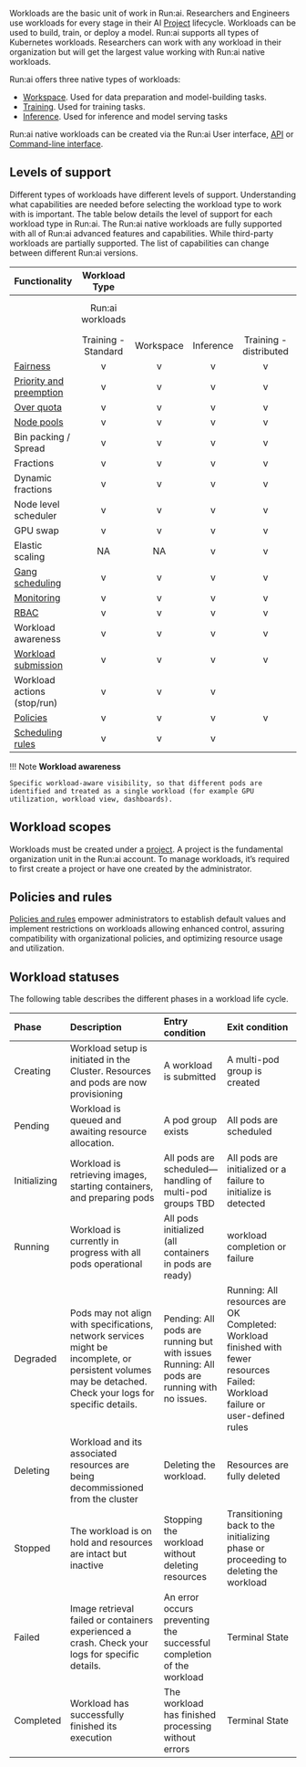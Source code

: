 
Workloads are the basic unit of work in Run:ai. Researchers and Engineers use workloads for every stage in their AI [Project](../../../platform-admin/aiinitiatives/org/projects.md) lifecycle. Workloads can be used to build, train, or deploy a model. Run:ai supports all types of Kubernetes workloads. Researchers can work with any workload in their organization but will get the largest value working with Run:ai native workloads.

Run:ai offers three native types of workloads:

* [Workspace](../../../Researcher/workloads/workspaces/overview.md). Used for data preparation and model-building tasks.  
* [Training](../../../Researcher/workloads/trainings.md). Used for training tasks.  
* [Inference](../../../Researcher/workloads/inference-overview.md). Used for inference and model serving tasks  

Run:ai native workloads can be created via the Run:ai User interface, [API](https://api-docs.run.ai/2.18/tag/Workloads) or [Command-line interface](../../../Researcher/cli-reference/Introduction.md).

## Levels of support

Different types of workloads have different levels of support. Understanding what capabilities are needed before selecting the workload type to work with is important. The table below details the level of support for each workload type in Run:ai. The Run:ai native workloads are fully supported with all of Run:ai advanced features and capabilities. While third-party workloads are partially supported. The list of capabilities can change between different Run:ai versions.

| Functionality | Workload Type |  |  |  |  |
| ----- | :---: | :---: | :---: | :---: | ----- |
|  | Run:ai workloads |  |  |  | Third-party workloads |
|  | Training - Standard | Workspace | Inference | Training - distributed | All K8s workloads |
| [Fairness](../../../Researcher/scheduling/the-runai-scheduler.md#fairness-fair-resource-distribution) | v | v | v | v | v |
| [Priority and preemption](../../../Researcher/scheduling/the-runai-scheduler.md#preemption) | v | v | v | v | v |
| [Over quota](../../../Researcher/scheduling/the-runai-scheduler.md#over-quota-priority) | v | v | v | v | v |
| [Node pools](../../../platform-admin/aiinitiatives/resources/node-pools.md) | v | v | v | v | v |
| Bin packing / Spread | v | v | v | v | v |
| Fractions | v | v | v | v | v |
| Dynamic fractions | v | v | v | v | v |
| Node level scheduler | v | v | v | v | v |
| GPU swap | v | v | v | v | v |
| Elastic scaling | NA | NA | v | v | v |
| [Gang scheduling](../../../Researcher/scheduling/the-runai-scheduler.md#gang-scheduling) | v | v | v | v | v |
| [Monitoring](../../../admin/maintenance/alert-monitoring.md) | v | v | v | v | v |
| [RBAC](../../../admin/authentication/authentication-overview.md#role-based-access-control-rbac-in-runai) | v | v | v | v |  |
| Workload awareness | v | v | v | v |  |
| [Workload submission](../../../Researcher/workloads/overviews/managing-workloads.md) | v | v | v | v |  |
| Workload actions (stop/run) | v | v | v |  |  |
| [Policies](../../../platform-admin/workloads/policies/overview.md) | v | v | v | v |  |
| [Scheduling rules](../../../platform-admin/aiinitiatives/org/scheduling-rules.md) | v | v | v |  |  |

!!! Note
    __Workload awareness__

    Specific workload-aware visibility, so that different pods are identified and treated as a single workload (for example GPU utilization, workload view, dashboards).

## Workload scopes

Workloads must be created under a [project](../../../platform-admin/aiinitiatives/org/projects.md). A project is the fundamental organization unit in the Run:ai account. To manage workloads, it’s required to first create a project or have one created by the administrator.

## Policies and rules

[Policies and rules](../../../platform-admin/workloads/policies/overview.md) empower administrators to establish default values and implement restrictions on workloads allowing enhanced control, assuring compatibility with organizational policies, and optimizing resource usage and utilization.

## Workload statuses

The following table describes the different phases in a workload life cycle.

| Phase | Description | Entry condition | Exit condition |
| :---- | :---- | :---- | :---- |
| Creating | Workload setup is initiated in the Cluster. Resources and pods are now provisioning | A workload is submitted | A multi-pod group is created |
| Pending | Workload is queued and awaiting resource allocation. | A pod group exists | All pods are scheduled |
| Initializing | Workload is retrieving images, starting containers, and preparing pods | All pods are scheduled—handling of multi-pod groups TBD | All pods are initialized or a failure to initialize is detected |
| Running | Workload is currently in progress with all pods operational | All pods initialized (all containers in pods are ready) | workload completion or failure |
| Degraded | Pods may not align with specifications, network services might be incomplete, or persistent volumes may be detached. Check your logs for specific details. | Pending: All pods are running but with issues Running: All pods are running with no issues. | Running: All resources are OK Completed: Workload finished with fewer resources Failed: Workload failure or user-defined rules |
| Deleting | Workload and its associated resources are being decommissioned from the cluster | Deleting the workload. | Resources are fully deleted |
| Stopped | The workload is on hold and resources are intact but inactive | Stopping the workload without deleting resources | Transitioning back to the initializing phase or proceeding to deleting the workload |
| Failed | Image retrieval failed or containers experienced a crash. Check your logs for specific details. | An error occurs preventing the successful completion of the workload | Terminal State |
| Completed | Workload has successfully finished its execution | The workload has finished processing without errors | Terminal State |

